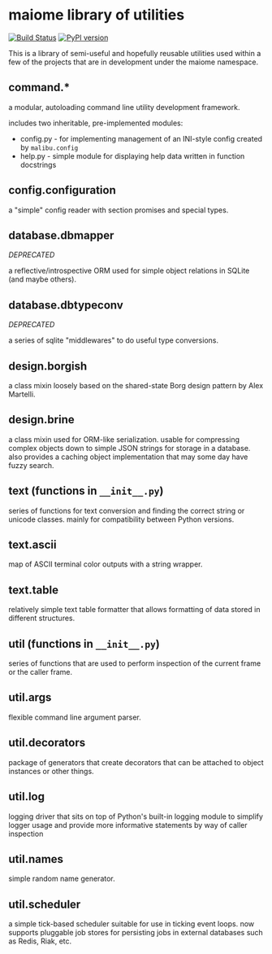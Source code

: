 maiome library of utilities
=============================

[![Build Status](https://ci.maio.me/api/badges/maiome-development/malibu/status.svg)](https://ci.maio.me/maiome-development/malibu) [![PyPI version](https://badge.fury.io/py/malibu.svg)](https://badge.fury.io/py/malibu)

This is a library of semi-useful and hopefully reusable utilities used within a few
of the projects that are in development under the maiome namespace.

command.\*
----------
a modular, autoloading command line utility development framework.

includes two inheritable, pre-implemented modules:
 - config.py - for implementing management of an INI-style config created by `malibu.config`
 - help.py - simple module for displaying help data written in function docstrings

config.configuration
----------------------
a "simple" config reader with section promises and special types.

database.dbmapper
-----------------
*DEPRECATED*

a reflective/introspective ORM used for simple object relations in SQLite (and maybe others).

database.dbtypeconv
-------------------
*DEPRECATED*

a series of sqlite "middlewares" to do useful type conversions.

design.borgish
--------------
a class mixin loosely based on the shared-state Borg design pattern by Alex Martelli.

design.brine
------------
a class mixin used for ORM-like serialization. usable for compressing complex objects down to
simple JSON strings for storage in a database. also provides a caching object implementation that may some day have
fuzzy search.

text (functions in `__init__.py`)
---------------------------------
series of functions for text conversion and finding the correct string or unicode classes.
mainly for compatibility between Python versions.

text.ascii
----------
map of ASCII terminal color outputs with a string wrapper.

text.table
----------
relatively simple text table formatter that allows formatting of data stored in different structures.

util (functions in `__init__.py`)
---------------------------------
series of functions that are used to perform inspection of the current frame or the caller frame.

util.args
---------
flexible command line argument parser.

util.decorators
---------------
package of generators that create decorators that can be attached to object instances or other things.

util.log
--------
logging driver that sits on top of Python's built-in logging module to simplify logger usage and provide
more informative statements by way of caller inspection

util.names
----------
simple random name generator.

util.scheduler
--------------
a simple tick-based scheduler suitable for use in ticking event loops.
now supports pluggable job stores for persisting jobs in external databases such as Redis, Riak, etc.
